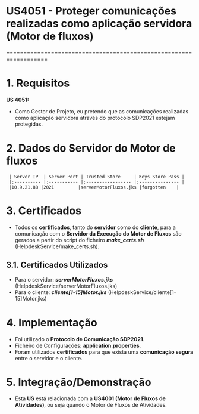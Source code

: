 # US4051  - Proteger comunicações realizadas como aplicação servidora (Motor de fluxos)
==================================================================

# 1. Requisitos

**US 4051:**

* Como Gestor de Projeto, eu pretendo que as comunicações realizadas como aplicação servidora através do protocolo SDP2021 estejam protegidas.

# 2. Dados do Servidor do Motor de fluxos

     | Server IP  | Server Port | Trusted Store     | Keys Store Pass |
     |:---------- |:----------- |:----------------- |:--------------- |
     |10.9.21.88 |2021         |serverMotorFluxos.jks |forgotten    |

# 3. Certificados

* Todos os **certificados**, tanto do **servidor** como do **cliente**, para a comunicação com o **Servidor da Execução do Motor de Fluxos** são gerados a partir do script do ficheiro ***make_certs.sh*** (HelpdeskService/make_certs.sh).

## 3.1. Certificados Utilizados

* Para o servidor: ***serverMotorFluxos.jks*** (HelpdeskService/serverMotorFluxos.jks)
* Para o cliente: ***cliente[1-15]Motor.jks*** (HelpdeskService/cliente[1-15]Motor.jks)

# 4. Implementação

* Foi utilizado o **Protocolo de Comunicação SDP2021**.
* Ficheiro de Configurações: **application.properties**.
* Foram utilizados **certificados** para que exista uma **comunicação segura** entre o servidor e o cliente.

# 5. Integração/Demonstração

* Esta **US** está relacionada com a **US4001 (Motor de Fluxos de Atividades)**, ou seja quando o Motor de Fluxos de Atividades.
